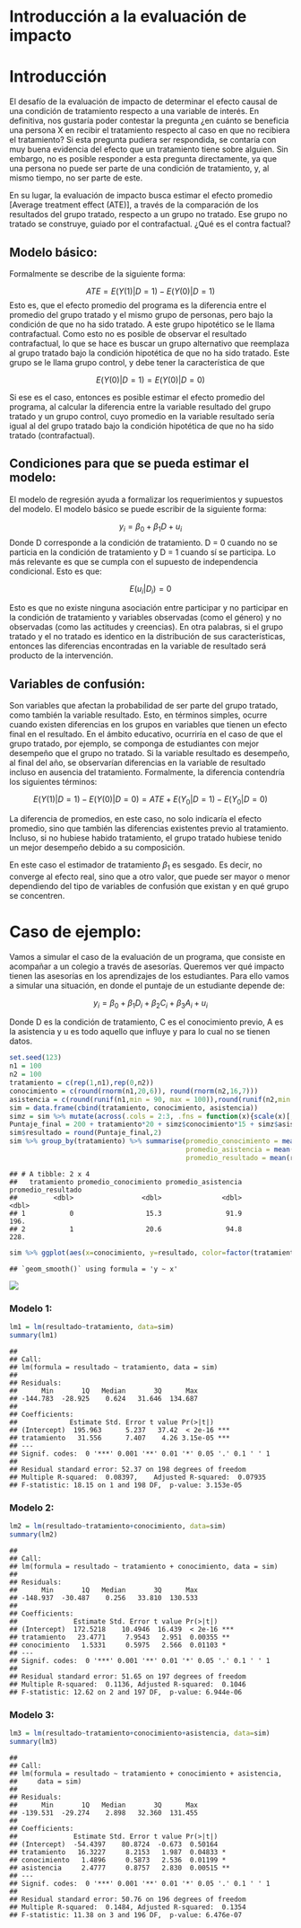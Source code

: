 Introducción a la evaluación de impacto
================

# Introducción

El desafío de la evaluación de impacto de determinar el efecto causal de
una condición de tratamiento respecto a una variable de interés. En
definitiva, nos gustaría poder contestar la pregunta ¿en cuánto se
beneficia una persona X en recibir el tratamiento respecto al caso en
que no recibiera el tratamiento? Si esta pregunta pudiera ser
respondida, se contaría con muy buena evidencia del efecto que un
tratamiento tiene sobre alguien. Sin embargo, no es posible responder a
esta pregunta directamente, ya que una persona no puede ser parte de una
condición de tratamiento, y, al mismo tiempo, no ser parte de este.

En su lugar, la evaluación de impacto busca estimar el efecto promedio
\[Average treatment effect (ATE)\], a través de la comparación de los
resultados del grupo tratado, respecto a un grupo no tratado. Ese grupo
no tratado se construye, guiado por el contrafactual. ¿Qué es el contra
factual?

## Modelo básico:

Formalmente se describe de la siguiente forma:

$$ ATE =E(Y(1)|D=1) - E(Y(0)|D=1) $$ Esto es, que el efecto promedio del
programa es la diferencia entre el promedio del grupo tratado y el mismo
grupo de personas, pero bajo la condición de que no ha sido tratado. A
este grupo hipotético se le llama contrafactual. Como esto no es posible
de observar el resultado contrafactual, lo que se hace es buscar un
grupo alternativo que reemplaza al grupo tratado bajo la condición
hipotética de que no ha sido tratado. Este grupo se le llama grupo
control, y debe tener la característica de que

$$ E(Y(0)|D=1) = E(Y(0)|D=0) $$

Si ese es el caso, entonces es posible estimar el efecto promedio del
programa, al calcular la diferencia entre la variable resultado del
grupo tratado y un grupo control, cuyo promedio en la variable resultado
sería igual al del grupo tratado bajo la condición hipotética de que no
ha sido tratado (contrafactual).

## Condiciones para que se pueda estimar el modelo:

El modelo de regresión ayuda a formalizar los requerimientos y supuestos
del modelo. El modelo básico se puede escribir de la siguiente forma:

$$ y_i = \beta_0 + \beta_1D + u_i $$ Donde D corresponde a la condición
de tratamiento. D = 0 cuando no se particia en la condición de
tratamiento y D = 1 cuando sí se participa. Lo más relevante es que se
cumpla con el supuesto de independencia condicional. Esto es que:

$$ E(u_i|D_i) = 0 $$

Esto es que no existe ninguna asociación entre participar y no
participar en la condición de tratamiento y variables observadas (como
el género) y no observadas (como las actitudes y creencias). En otra
palabras, si el grupo tratado y el no tratado es identico en la
distribución de sus características, entonces las diferencias
encontradas en la variable de resultado será producto de la
intervención.

## Variables de confusión:

Son variables que afectan la probabilidad de ser parte del grupo
tratado, como también la variable resultado. Esto, en términos simples,
ocurre cuando existen diferencias en los grupos en variables que tienen
un efecto final en el resultado. En el ámbito educativo, ocurriría en el
caso de que el grupo tratado, por ejemplo, se componga de estudiantes
con mejor desempeño que el grupo no tratado. Si la variable resultado es
desempeño, al final del año, se observarían diferencias en la variable
de resultado incluso en ausencia del tratamiento. Formalmente, la
diferencia contendría los siguientes términos:

$$ E(Y(1)|D=1) - E(Y(0)|D=0) = ATE + E(Y_0|D=1) - E(Y_0|D=0) $$

La diferencia de promedios, en este caso, no solo indicaría el efecto
promedio, sino que también las diferencias existentes previo al
tratamiento. Incluso, si no hubiese habido tratamiento, el grupo tratado
hubiese tenido un mejor desempeño debido a su composición.

En este caso el estimador de tratamiento $\beta_1$ es sesgado. Es decir,
no converge al efecto real, sino que a otro valor, que puede ser mayor o
menor dependiendo del tipo de variables de confusión que existan y en
qué grupo se concentren.

# Caso de ejemplo:

Vamos a simular el caso de la evaluación de un programa, que consiste en
acompañar a un colegio a través de asesorías. Queremos ver qué impacto
tienen las asesorías en los aprendizajes de los estudiantes. Para ello
vamos a simular una situación, en donde el puntaje de un estudiante
depende de:

$$ y_i = \beta_0 + \beta_1D_i + \beta_2C_i + \beta_3A_i + u_i    $$

Donde D es la condición de tratamiento, C es el conocimiento previo, A
es la asistencia y u es todo aquello que influye y para lo cual no se
tienen datos.

``` r
set.seed(123)
n1 = 100
n2 = 100
tratamiento = c(rep(1,n1),rep(0,n2))
conocimiento = c(round(rnorm(n1,20,6)), round(rnorm(n2,16,7)))
asistencia = c(round(runif(n1,min = 90, max = 100)),round(runif(n2,min = 83, max = 100)))
sim = data.frame(cbind(tratamiento, conocimiento, asistencia))
simz = sim %>% mutate(across(.cols = 2:3, .fns = function(x){scale(x)[,1]}))
Puntaje_final = 200 + tratamiento*20 + simz$conocimiento*15 + simz$asistencia*10 + rnorm(200,0,50)
sim$resultado = round(Puntaje_final,2)
sim %>% group_by(tratamiento) %>% summarise(promedio_conocimiento = mean(conocimiento),
                                            promedio_asistencia = mean(asistencia),
                                            promedio_resultado = mean(resultado))
```

    ## # A tibble: 2 x 4
    ##   tratamiento promedio_conocimiento promedio_asistencia promedio_resultado
    ##         <dbl>                 <dbl>               <dbl>              <dbl>
    ## 1           0                  15.3                91.9               196.
    ## 2           1                  20.6                94.8               228.

``` r
sim %>% ggplot(aes(x=conocimiento, y=resultado, color=factor(tratamiento))) + geom_point() + geom_smooth(method = "lm", se=F)
```

    ## `geom_smooth()` using formula = 'y ~ x'

![](README_files/figure-gfm/unnamed-chunk-2-1.png)<!-- -->

### Modelo 1:

``` r
lm1 = lm(resultado~tratamiento, data=sim)
summary(lm1)
```

    ## 
    ## Call:
    ## lm(formula = resultado ~ tratamiento, data = sim)
    ## 
    ## Residuals:
    ##      Min       1Q   Median       3Q      Max 
    ## -144.783  -28.925    0.624   31.646  134.687 
    ## 
    ## Coefficients:
    ##             Estimate Std. Error t value Pr(>|t|)    
    ## (Intercept)  195.963      5.237   37.42  < 2e-16 ***
    ## tratamiento   31.556      7.407    4.26 3.15e-05 ***
    ## ---
    ## Signif. codes:  0 '***' 0.001 '**' 0.01 '*' 0.05 '.' 0.1 ' ' 1
    ## 
    ## Residual standard error: 52.37 on 198 degrees of freedom
    ## Multiple R-squared:  0.08397,    Adjusted R-squared:  0.07935 
    ## F-statistic: 18.15 on 1 and 198 DF,  p-value: 3.153e-05

### Modelo 2:

``` r
lm2 = lm(resultado~tratamiento+conocimiento, data=sim)
summary(lm2)
```

    ## 
    ## Call:
    ## lm(formula = resultado ~ tratamiento + conocimiento, data = sim)
    ## 
    ## Residuals:
    ##      Min       1Q   Median       3Q      Max 
    ## -148.937  -30.487    0.256   33.810  130.533 
    ## 
    ## Coefficients:
    ##              Estimate Std. Error t value Pr(>|t|)    
    ## (Intercept)  172.5218    10.4946  16.439  < 2e-16 ***
    ## tratamiento   23.4771     7.9543   2.951  0.00355 ** 
    ## conocimiento   1.5331     0.5975   2.566  0.01103 *  
    ## ---
    ## Signif. codes:  0 '***' 0.001 '**' 0.01 '*' 0.05 '.' 0.1 ' ' 1
    ## 
    ## Residual standard error: 51.65 on 197 degrees of freedom
    ## Multiple R-squared:  0.1136, Adjusted R-squared:  0.1046 
    ## F-statistic: 12.62 on 2 and 197 DF,  p-value: 6.944e-06

### Modelo 3:

``` r
lm3 = lm(resultado~tratamiento+conocimiento+asistencia, data=sim)
summary(lm3)
```

    ## 
    ## Call:
    ## lm(formula = resultado ~ tratamiento + conocimiento + asistencia, 
    ##     data = sim)
    ## 
    ## Residuals:
    ##      Min       1Q   Median       3Q      Max 
    ## -139.531  -29.274    2.898   32.360  131.455 
    ## 
    ## Coefficients:
    ##              Estimate Std. Error t value Pr(>|t|)   
    ## (Intercept)  -54.4397    80.8724  -0.673  0.50164   
    ## tratamiento   16.3227     8.2153   1.987  0.04833 * 
    ## conocimiento   1.4896     0.5873   2.536  0.01199 * 
    ## asistencia     2.4777     0.8757   2.830  0.00515 **
    ## ---
    ## Signif. codes:  0 '***' 0.001 '**' 0.01 '*' 0.05 '.' 0.1 ' ' 1
    ## 
    ## Residual standard error: 50.76 on 196 degrees of freedom
    ## Multiple R-squared:  0.1484, Adjusted R-squared:  0.1354 
    ## F-statistic: 11.38 on 3 and 196 DF,  p-value: 6.476e-07
